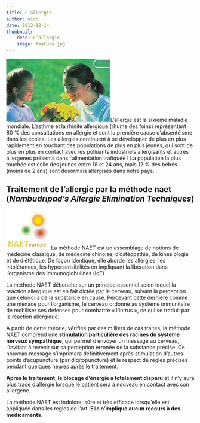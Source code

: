 ```yaml
---
title: L’allergie
author: nico
date: 2013-12-14
thumbnail:
    desc: L’allergie
    image: feature.jpg
---
```


<img class="alignleft size-full wp-image-354" alt="allergie" src="./images/allergie.jpg" width="279" height="169" />L’allergie est la sixième maladie mondiale. L’asthme et la rhinite allergique (rhume des foins) représentent 80 % des consultations en allergie et sont la première cause d’absentéisme dans les écoles. Les allergies continuent à se développer de plus en plus rapidement en touchant des populations de plus en plus jeunes, qui sont de plus en plus en contact avec les polluants industriels allergisants et autres allergènes présents dans l’alimentation trafiquée ! La population la plus touchée est celle des jeunes entre 18 et 24 ans, mais 12 % des bébés (moins de 2 ans) sont désormais allergisés dans notre pays.

## Traitement de l’allergie par la méthode naet (<em lang="en">Nambudripad’s Allergie Elimination Techniques</em>)

<img class="size-full wp-image-206 alignright" alt="logo_naet_petit" src="./images/logo_naet_petit.png" width="120" height="106" />La méthode NAET est un assemblage de notions de médecine classique, de médecine chinoise, d’ostéopathie, de kinésiologie et de diététique. De façon identique, elle aborde les allergies, les intolérances, les hypersensibilités en impliquant la libération dans l’organisme des immunoglobulines (IgE)

La méthode NAET débouche sur un principe essentiel selon lequel la réaction allergique est en fait dictée par le cerveau, suivant la perception que celui-ci a de la substance en cause. Percevant cette dernière comme une menace pour l’organisme, le cerveau ordonne au système immunitaire de mobiliser ses défenses pour combattre « l’intrus », ce qui se traduit par la réaction allergique.

À partir de cette théorie, vérifiée par des milliers de cas traités, la méthode NAET comprend une **stimulation particulière des racines du système nerveux sympathique**, qui permet d’envoyer un message au cerveau, l’invitant à revenir sur sa perception erronée de la substance précise. Ce nouveau message s’imprimera définitivement après stimulation d’autres points d’acupuncture (par digitopuncture) et le respect de règles précises pendant quelques heures après le traitement.

**Après le traitement, le blocage d’énergie a totalement disparu** et il n’y aura plus trace d’allergie lorsque le patient sera à nouveau en contact avec son allergène.

La méthode NAET est indolore, sûre et très efficace lorsqu’elle est appliquée dans les règles de l’art. **Elle n’implique aucun recours à des médicaments.**

 [1]: ./images/logo_naet_petit.png
